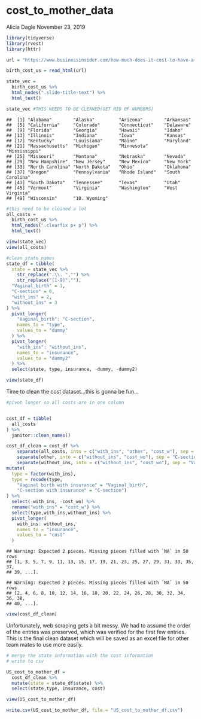 cost\_to\_mother\_data
================
Alicia Dagle
November 23, 2019

``` r
library(tidyverse)
library(rvest)
library(httr)
```

``` r
url = "https://www.businessinsider.com/how-much-does-it-cost-to-have-a-baby-2018-4#35-maine-16"

birth_cost_us = read_html(url)

state_vec =
  birth_cost_us %>% 
  html_nodes(".slide-title-text") %>% 
  html_text()

state_vec #THIS NEEDS TO BE CLEANED(GET RID OF NUMBERS)
```

    ##  [1] "Alabama"        "Alaska"         "Arizona"        "Arkansas"      
    ##  [5] "California"     "Colorado"       "Connecticut"    "Delaware"      
    ##  [9] "Florida"        "Georgia"        "Hawaii"         "Idaho"         
    ## [13] "Illinois"       "Indiana"        "Iowa"           "Kansas"        
    ## [17] "Kentucky"       "Louisiana"      "Maine"          "Maryland"      
    ## [21] "Massachusetts"  "Michigan"       "Minnesota"      "Mississippi"   
    ## [25] "Missouri"       "Montana"        "Nebraska"       "Nevada"        
    ## [29] "New Hampshire"  "New Jersey"     "New Mexico"     "New York"      
    ## [33] "North Carolina" "North Dakota"   "Ohio"           "Oklahoma"      
    ## [37] "Oregon"         "Pennsylvania"   "Rhode Island"   "South Carolina"
    ## [41] "South Dakota"   "Tennessee"      "Texas"          "Utah"          
    ## [45] "Vermont"        "Virginia"       "Washington"     "West Virginia" 
    ## [49] "Wisconsin"      "10. Wyoming"

``` r
#this need to be cleaned a lot
all_costs = 
  birth_cost_us %>% 
  html_nodes(".clearfix p+ p") %>% 
  html_text()

view(state_vec)
view(all_costs)
```

``` r
#clean state names
state_df = tibble(
  state = state_vec %>% 
    str_replace(".\\. ","") %>%
    str_replace("[1-9]",""),
  "Vaginal_birth" = 1,
  "C-section" = 0,
  "with_ins" = 2,
  "without_ins" = 3
) %>% 
  pivot_longer(
    "Vaginal_birth": "C-section",
    names_to = "type",
    values_to = "dummy"
  ) %>% 
  pivot_longer(
    "with_ins": "without_ins",
    names_to = "insurance",
    values_to = "dummy2"
  ) %>% 
  select(state, type, insurance, -dummy, -dummy2)

view(state_df)
```

Time to clean the cost dataset...this is gonna be fun...

``` r
#pivot longer so all costs are in one column


cost_df = tibble(
  all_costs
) %>% 
  janitor::clean_names()

cost_df_clean = cost_df %>% 
    separate(all_costs, into = c("with_ins", "other", "cost_w"), sep = "\\:") %>% 
    separate(other, into = c("without_ins", "cost_wo"), sep = "C-section without insurance" ) %>% 
    separate(without_ins, into = c("without_ins", "cost_wo"), sep = "Vaginal birth without insurance")%>%
mutate(
  type = factor(with_ins), 
  type = recode(type,
    "Vaginal birth with insurance" = "Vaginal_birth",
    "C-section with insurance" = "C-section")
) %>% 
  select(-with_ins, -cost_wo) %>% 
  rename("with_ins" = "cost_w") %>% 
  select(type,with_ins,without_ins) %>% 
  pivot_longer(
    with_ins: without_ins,
    names_to = "insurance",
    values_to = "cost"
  )
```

    ## Warning: Expected 2 pieces. Missing pieces filled with `NA` in 50 rows
    ## [1, 3, 5, 7, 9, 11, 13, 15, 17, 19, 21, 23, 25, 27, 29, 31, 33, 35, 37,
    ## 39, ...].

    ## Warning: Expected 2 pieces. Missing pieces filled with `NA` in 50 rows
    ## [2, 4, 6, 8, 10, 12, 14, 16, 18, 20, 22, 24, 26, 28, 30, 32, 34, 36, 38,
    ## 40, ...].

``` r
view(cost_df_clean)
```

Unfortunately, web scraping gets a bit messy. We had to assume the order of the entries was preserved, which was verified for the first few entries. This is the final clean dataset which will be saved as an excel file for other team mates to use more easily.

``` r
# merge the state information with the cost information
# write to csv

US_cost_to_mother_df = 
  cost_df_clean %>% 
  mutate(state = state_df$state) %>% 
  select(state,type, insurance, cost)

view(US_cost_to_mother_df)

write.csv(US_cost_to_mother_df, file = "US_cost_to_mother_df.csv")
```

